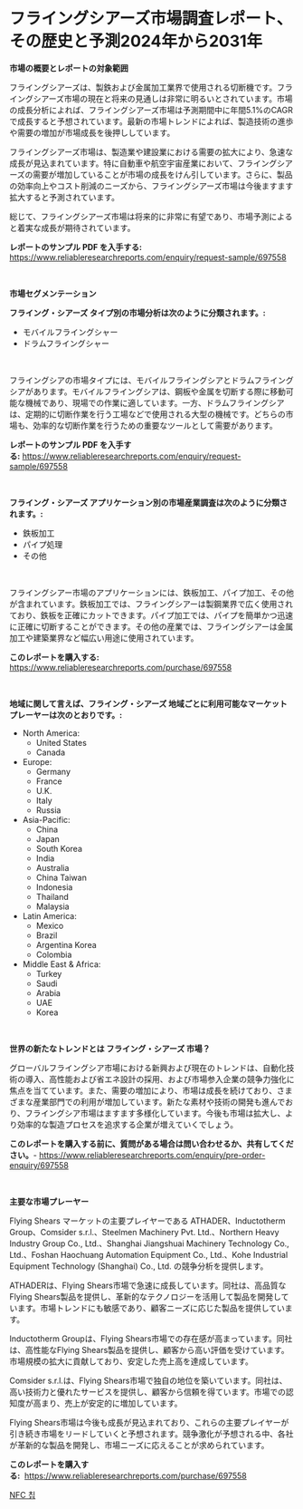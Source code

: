 <p><h1>フライングシアーズ市場調査レポート、その歴史と予測2024年から2031年</h1></p><p><strong>市場の概要とレポートの対象範囲</strong></p>
<p><p>フライングシアーズは、製鉄および金属加工業界で使用される切断機です。フライングシアーズ市場の現在と将来の見通しは非常に明るいとされています。市場の成長分析によれば、フライングシアーズ市場は予測期間中に年間5.1%のCAGRで成長すると予想されています。最新の市場トレンドによれば、製造技術の進歩や需要の増加が市場成長を後押ししています。</p><p>フライングシアーズ市場は、製造業や建設業における需要の拡大により、急速な成長が見込まれています。特に自動車や航空宇宙産業において、フライングシアーズの需要が増加していることが市場の成長をけん引しています。さらに、製品の効率向上やコスト削減のニーズから、フライングシアーズ市場は今後ますます拡大すると予測されています。</p><p>総じて、フライングシアーズ市場は将来的に非常に有望であり、市場予測によると着実な成長が期待されています。</p></p>
<p><strong>レポートのサンプル PDF を入手する:</strong> <a href="https://www.reliableresearchreports.com/enquiry/request-sample/697558">https://www.reliableresearchreports.com/enquiry/request-sample/697558</a></p>
<p>&nbsp;</p>
<p><strong>市場セグメンテーション</strong></p>
<p><strong>フライング・シアーズ タイプ別の市場分析は次のように分類されます。:</strong></p>
<p><ul><li>モバイルフライングシャー</li><li>ドラムフライングシャー</li></ul></p>
<p>&nbsp;</p>
<p><p>フライングシアの市場タイプには、モバイルフライングシアとドラムフライングシアがあります。モバイルフライングシアは、鋼板や金属を切断する際に移動可能な機械であり、現場での作業に適しています。一方、ドラムフライングシアは、定期的に切断作業を行う工場などで使用される大型の機械です。どちらの市場も、効率的な切断作業を行うための重要なツールとして需要があります。</p></p>
<p><strong>レポートのサンプル PDF を入手する:</strong>&nbsp;<a href="https://www.reliableresearchreports.com/enquiry/request-sample/697558">https://www.reliableresearchreports.com/enquiry/request-sample/697558</a></p>
<p>&nbsp;</p>
<p><strong> フライング・シアーズ アプリケーション別の市場産業調査は次のように分類されます。:</strong></p>
<p><ul><li>鉄板加工</li><li>パイプ処理</li><li>その他</li></ul></p>
<p>&nbsp;</p>
<p><p>フライングシアー市場のアプリケーションには、鉄板加工、パイプ加工、その他が含まれています。鉄板加工では、フライングシアーは製鋼業界で広く使用されており、鉄板を正確にカットできます。パイプ加工では、パイプを簡単かつ迅速に正確に切断することができます。その他の産業では、フライングシアーは金属加工や建築業界など幅広い用途に使用されています。</p></p>
<p><strong>このレポートを購入する:</strong>&nbsp; <a href="https://www.reliableresearchreports.com/purchase/697558">https://www.reliableresearchreports.com/purchase/697558</a></p>
<p>&nbsp;</p>
<p><strong>地域に関して言えば、フライング・シアーズ 地域ごとに利用可能なマーケットプレーヤーは次のとおりです。:</strong></p>
<p><ul>
    <li>
        North America:
        <ul>
            <li>United States</li>
            <li>Canada</li>
        </ul>
    </li>
    <li>
        Europe:
        <ul>
            <li>Germany</li>
            <li>France</li>
            <li>U.K.</li>
            <li>Italy</li>
            <li>Russia</li>
        </ul>
    </li>
    <li>
        Asia-Pacific:
        <ul>
            <li>China</li>
            <li>Japan</li>
            <li>South Korea</li>
            <li>India</li>
            <li>Australia</li>
            <li>China Taiwan</li>
            <li>Indonesia</li>
            <li>Thailand</li>
            <li>Malaysia</li>
        </ul>
    </li>
    <li>
        Latin America:
        <ul>
            <li>Mexico</li>
            <li>Brazil</li>
            <li>Argentina Korea</li>
            <li>Colombia</li>
        </ul>
    </li>
    <li>
        Middle East & Africa:
        <ul>
            <li>Turkey</li>
            <li>Saudi</li>
            <li>Arabia</li>
            <li>UAE</li>
            <li>Korea</li>
        </ul>
    </li>
    </ul></p>
<p>&nbsp;</p>
<p><strong>世界の新たなトレンドとは フライング・シアーズ 市場？</strong></p>
<p><p>グローバルフライングシア市場における新興および現在のトレンドは、自動化技術の導入、高性能および省エネ設計の採用、および市場参入企業の競争力強化に焦点を当てています。また、需要の増加により、市場は成長を続けており、さまざまな産業部門での利用が増加しています。新たな素材や技術の開発も進んでおり、フライングシア市場はますます多様化しています。今後も市場は拡大し、より効率的な製造プロセスを追求する企業が増えていくでしょう。</p></p>
<p><strong>このレポートを購入する前に、質問がある場合は問い合わせるか、共有してください。</strong>- <a href="https://www.reliableresearchreports.com/enquiry/pre-order-enquiry/697558">https://www.reliableresearchreports.com/enquiry/pre-order-enquiry/697558</a></p>
<p>&nbsp;</p>
<p><strong>主要な市場プレーヤー</strong></p>
<p><p>Flying Shears マーケットの主要プレイヤーである ATHADER、Inductotherm Group、Comsider s.r.l.、Steelmen Machinery Pvt. Ltd.、Northern Heavy Industry Group Co., Ltd.、Shanghai Jiangshuai Machinery Technology Co., Ltd.、Foshan Haochuang Automation Equipment Co., Ltd.、Kohe Industrial Equipment Technology (Shanghai) Co., Ltd. の競争分析を提供します。</p><p>ATHADERは、Flying Shears市場で急速に成長しています。同社は、高品質なFlying Shears製品を提供し、革新的なテクノロジーを活用して製品を開発しています。市場トレンドにも敏感であり、顧客ニーズに応じた製品を提供しています。</p><p>Inductotherm Groupは、Flying Shears市場での存在感が高まっています。同社は、高性能なFlying Shears製品を提供し、顧客から高い評価を受けています。市場規模の拡大に貢献しており、安定した売上高を達成しています。</p><p>Comsider s.r.l.は、Flying Shears市場で独自の地位を築いています。同社は、高い技術力と優れたサービスを提供し、顧客から信頼を得ています。市場での認知度が高まり、売上が安定的に増加しています。</p><p>Flying Shears市場は今後も成長が見込まれており、これらの主要プレイヤーが引き続き市場をリードしていくと予想されます。競争激化が予想される中、各社が革新的な製品を開発し、市場ニーズに応えることが求められています。</p></p>
<p><strong>このレポートを購入する:</strong>&nbsp;&nbsp;<a href="https://www.reliableresearchreports.com/purchase/697558">https://www.reliableresearchreports.com/purchase/697558</a></p>
<p><p><a href="https://medium.com/@bud567768/nfc-%EC%B9%A9-%EC%8B%9C%EC%9E%A5-2031%E5%B9%B4%EA%B9%8C%EC%A7%80%EC%9D%98-%EB%8F%99%ED%96%A5-%EC%98%88%EC%B8%A1-%EB%B0%8F-%EA%B2%BD%EC%9F%81-%EB%B6%84%EC%84%9D-2f1b2e27c60e">NFC 칩</a></p></p>